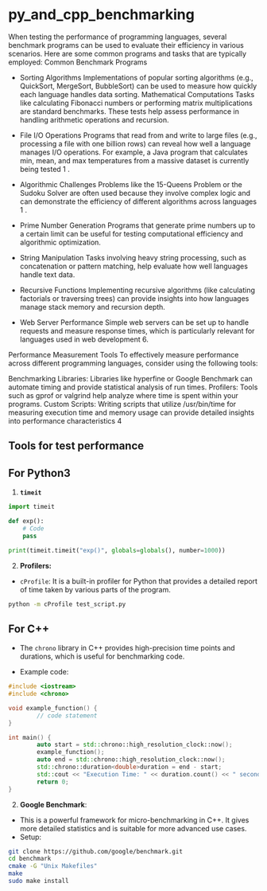 # py_and_cpp_benchmarking


When testing the performance of programming languages, several benchmark programs can be used to evaluate their efficiency in various scenarios. Here are some common programs and tasks that are typically employed:
Common Benchmark Programs

- Sorting Algorithms
Implementations of popular sorting algorithms (e.g., QuickSort, MergeSort, BubbleSort) can be used to measure how quickly each language handles data sorting.
Mathematical Computations
Tasks like calculating Fibonacci numbers or performing matrix multiplications are standard benchmarks. These tests help assess performance in handling arithmetic operations and recursion.

- File I/O Operations
Programs that read from and write to large files (e.g., processing a file with one billion rows) can reveal how well a language manages I/O operations. For example, a Java program that calculates min, mean, and max temperatures from a massive dataset is currently being tested 1
        .
- Algorithmic Challenges
Problems like the 15-Queens Problem or the Sudoku Solver are often used because they involve complex logic and can demonstrate the efficiency of different algorithms across languages 1
        .
- Prime Number Generation
Programs that generate prime numbers up to a certain limit can be useful for testing computational efficiency and algorithmic optimization.
    
- String Manipulation
Tasks involving heavy string processing, such as concatenation or pattern matching, help evaluate how well languages handle text data.
    
- Recursive Functions
Implementing recursive algorithms (like calculating factorials or traversing trees) can provide insights into how languages manage stack memory and recursion depth.
    
- Web Server Performance
Simple web servers can be set up to handle requests and measure response times, which is particularly relevant for languages used in web development 6.

Performance Measurement Tools
To effectively measure performance across different programming languages, consider using the following tools:

Benchmarking Libraries: Libraries like hyperfine or Google Benchmark can automate timing and provide statistical analysis of run times.
Profilers: Tools such as gprof or valgrind help analyze where time is spent within your programs.
Custom Scripts: Writing scripts that utilize /usr/bin/time for measuring execution time and memory usage can provide detailed insights into performance characteristics 4


## Tools for test performance
## For Python3
1. **`timeit`**
```python
import timeit

def exp():
    # Code
    pass

print(timeit.timeit("exp()", globals=globals(), number=1000))
```

2. **Profilers:**
- `cProfile`: It is a built-in profiler for Python that provides a detailed report of time taken by various parts of the program.
```bash
python -m cProfile test_script.py
```

## For C++
- The `chrono` library in C++ provides high-precision time points and durations, which is useful for benchmarking code.

* Example code:
```c++
#include <iostream>
#include <chrono>

void example_function() {
        // code statement
}

int main() {
        auto start = std::chrono::high_resolution_clock::now();
        example_function();
        auto end = std::chrono::high_resolution_clock::now();
        std::chrono::duration<double>duration = end - start;
        std::cout << "Execution Time: " << duration.count() << " seconds\n";
        return 0;
}
```
2. **Google Benchmark**:
* This is a powerful framework for micro-benchmarking in C++. It gives more detailed statistics and is suitable for more advanced use cases.
* Setup:
```bash
git clone https://github.com/google/benchmark.git
cd benchmark
cmake -G "Unix Makefiles"
make
sudo make install
```


